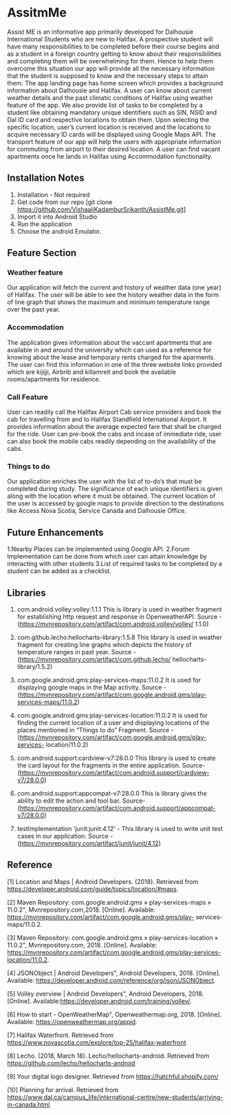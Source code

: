 # AssitmMe
Assist ME is an informative app primarily developed for Dalhousie International Students who are new to Halifax. A prospective student will have many responsibilities to be completed before their course begins and as a student in a foreign country getting to know about their responsibilities and completing them will be overwhelming for them. Hence to help them overcome this situation our app will provide all the necessary information that the student is supposed to know and the necessary steps to attain them. The app landing page has home screen which provides a background information about Dalhousie and Halifax. A user can know about current weather details and the past climatic conditions of Halifax using weather feature of the app. We also provide list of tasks to be completed by a student like obtaining mandatory unique identifiers such as SIN, NSID and Dal ID card and respective locations to obtain them. Upon selecting the specific location, user’s current location is received and the locations to acquire necessary ID cards will be displayed using Google Maps API. The transport feature of our app will help the users with appropriate information for commuting from airport to their desired location. A user can find vacant apartments once he lands in Halifax using Accommodation functionality.

## Installation Notes
1. Installation - Not required
2. Get code from our repo [git clone https://github.com/VishaaliKadamburSrikanth/AssistMe.git]
3. Import it into Android Studio
4. Run the application
5. Choose the android Emulator.

## Feature Section
### Weather feature
Our application will fetch the current and history of weather data (one year) of Halifax. The user will be able to see the history weather data in the form of line graph that shows the maximum and minimum temperature range over the past year.

### Accommodation
The application gives information about the vaccant apartments that are available in and around the university which can used as a reference for knowing about the lease and temporary rents charged for the aparments. The user can find this information in one of the
three website links provided which are kijijji, Airbnb and killamreit and book the available rooms/apartments for residence.

### Call Feature
User can readily call the Halifax Airport Cab service providers and book the cab for travelling from and to Halifax Standfield International Airport. It provides information about the average expected fare that shall be charged for the ride. User can pre-book the cabs and incase of immediate ride, user can also book the mobile cabs readily depending on the availability of the cabs.

### Things to do
Our application enriches the user with the list of to-do’s that must be completed during study. The significance of each unique identifiers is given along with the location where it must be obtained. The current location of the user is accessed by google maps to provide direction to the destinations like Access Nova Scotia, Service Canada and Dalhousie Office.

## Future Enhancements
1.Nearby Places can be implemented using Google API.
2.Forum Implementation can be done from which user can attain knowledge by interacting with other students
3.List of required tasks to be completed by a student can be added as a checklist.

## Libraries
1. com.android.volley:volley:1.1.1
This is library is used in weather fragment for establishing http request and response in OpenweatherAPI. 
Source - (https://mvnrepository.com/artifact/com.android.volley/volley/
1.1.0)

2. com.github.lecho:hellocharts-library:1.5.8
This library is used in weather fragment for creating line graphs which depicts the history of temperature ranges in past year.
Source - (https://mvnrepository.com/artifact/com.github.lecho/
hellocharts-library/1.5.2)

3. com.google.android.gms:play-services-maps:11.0.2
It is used for displaying google maps in the Map activity.
Source - (https://mvnrepository.com/artifact/com.google.android.gms/play-services-maps/11.0.2)

4. com.google.android.gms:play-services-location:11.0.2
It is used for finding the current location of a user and displaying locations of the places mentioned in “Things to do” Fragment.
Source - (https://mvnrepository.com/artifact/com.google.android.gms/play-services- location/11.0.2)

5. com.android.support:cardview-v7:28.0.0
This library is used to create the card layout for the fragments in the entire application. Source- (https://mvnrepository.com/artifact/com.android.support/cardview-v7/28.0.0)

6. com.android.support:appcompat-v7:28.0.0
This is library gives the ability to edit the action and tool bar.
Source- (https://mvnrepository.com/artifact/com.android.support/appcompat-v7/28.0.0)

7. testImplementation ‘junit:junit:4.12' - This library is used to write unit test cases in our application.
Source - (https://mvnrepository.com/artifact/junit/junit/4.12)


## Reference

[1] Location and Maps | Android Developers. (2018). Retrieved from
https://developer.android.com/guide/topics/location/#maps.

[2] Maven Repository: com.google.android.gms » play-services-maps » 11.0.2&quot;, Mvnrepository.com,2018. [Online]. Available: https://mvnrepository.com/artifact/com.google.android.gms/play-
services-maps/11.0.2.

[3] Maven Repository: com.google.android.gms » play-services-location » 11.0.2&quot;,
Mvnrepository.com, 2018. [Online]. Available:
https://mvnrepository.com/artifact/com.google.android.gms/play-services-location/11.0.2.

[4] JSONObject | Android Developers&quot;, Android Developers, 2018. [Online]. Available:
https://developer.android.com/reference/org/json/JSONObject.

[5] Volley overview | Android Developers&quot;, Android Developers, 2018. [Online]. Available:https://developer.android.com/training/volley/.

[6] How to start - OpenWeatherMap&quot;, Openweathermap.org, 2018. [Online]. Available:
https://openweathermap.org/appid.

[7] Halifax Waterfront. Retrieved from https://www.novascotia.com/explore/top-25/halifax-waterfront

[8] Lecho. (2018, March 18). Lecho/hellocharts-android. Retrieved from https://github.com/lecho/hellocharts-android

[9] Your digital logo designer. Retrieved from https://hatchful.shopify.com/

[10] Planning for arrival. Retrieved from https://www.dal.ca/campus_life/international-centre/new-students/arriving-in-canada.html
